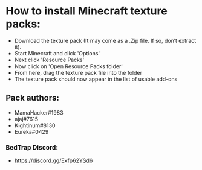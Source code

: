 # How to install Minecraft texture packs:
- Download the texture pack (It may come as a .Zip file. If so, don’t extract it). 
- Start Minecraft and click 'Options'
- Next click 'Resource Packs'
- Now click on 'Open Resource Packs folder'
- From here, drag the texture pack file into the folder
- The texture pack should now appear in the list of usable add-ons

## Pack authors:
- MamaHacker#1983
- ajaj#7615
- Kightinum#8130
- Eureka#0429

### BedTrap Discord:
- https://discord.gg/Exfp62YSd6
